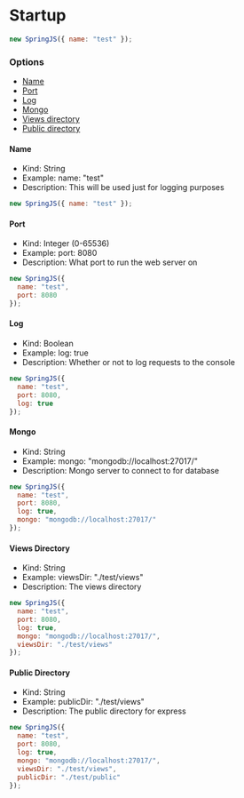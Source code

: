 # Startup

```javascript
new SpringJS({ name: "test" });
```

### Options

* [Name](startup.md#name)
* [Port](startup.md#port)
* [Log](startup.md#log)
* [Mongo](startup.md#mongo)
* [Views directory](startup.md#views-directory)
* [Public directory](startup.md#public-directory)

#### Name

* Kind: String
* Example: name: "test"
* Description: This will be used just for logging purposes

```javascript
new SpringJS({ name: "test" });
```

#### Port

* Kind: Integer \(0-65536\)
* Example: port: 8080
* Description: What port to run the web server on

```javascript
new SpringJS({
  name: "test",
  port: 8080
});
```

#### Log

* Kind: Boolean
* Example: log: true
* Description: Whether or not to log requests to the console

```javascript
new SpringJS({
  name: "test",
  port: 8080,
  log: true
});
```

#### Mongo

* Kind: String
* Example: mongo: "mongodb://localhost:27017/"
* Description: Mongo server to connect to for database

```javascript
new SpringJS({
  name: "test",
  port: 8080,
  log: true,
  mongo: "mongodb://localhost:27017/"
});
```

#### Views Directory

* Kind: String
* Example: viewsDir: "./test/views"
* Description: The views directory

```javascript
new SpringJS({
  name: "test",
  port: 8080,
  log: true,
  mongo: "mongodb://localhost:27017/",
  viewsDir: "./test/views"
});
```

#### Public Directory

* Kind: String
* Example: publicDir: "./test/views"
* Description: The public directory for express

```javascript
new SpringJS({
  name: "test",
  port: 8080,
  log: true,
  mongo: "mongodb://localhost:27017/",
  viewsDir: "./test/views",
  publicDir: "./test/public"
});
```



